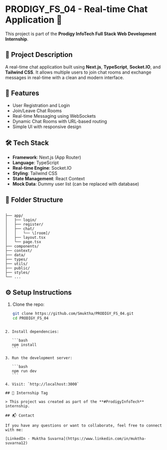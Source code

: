 # PRODIGY_FS_04 - Real-time Chat Application 💬

This project is part of the **Prodigy InfoTech Full Stack Web Development Internship**.

## 🔧 Project Description

A real-time chat application built using **Next.js**, **TypeScript**, **Socket.IO**, and **Tailwind CSS**. It allows multiple users to join chat rooms and exchange messages in real-time with a clean and modern interface.

## 🚀 Features

- User Registration and Login
- Join/Leave Chat Rooms
- Real-time Messaging using WebSockets
- Dynamic Chat Rooms with URL-based routing
- Simple UI with responsive design

## 🛠️ Tech Stack

- **Framework**: Next.js (App Router)
- **Language**: TypeScript
- **Real-time Engine**: Socket.IO
- **Styling**: Tailwind CSS
- **State Management**: React Context
- **Mock Data**: Dummy user list (can be replaced with database)


## 📁 Folder Structure

```

├── app/
│   ├── login/
│   ├── register/
│   ├── chat/
│   │   └── \[room]/
│   ├── layout.tsx
│   └── page.tsx
├── components/
├── context/
├── data/
├── types/
├── utils/
├── public/
├── styles/
└── ...

````

## ⚙️ Setup Instructions

1. Clone the repo:
   ```bash
   git clone https://github.com/Smuktha/PRODIGY_FS_04.git
   cd PRODIGY_FS_04
````

2. Install dependencies:

   ```bash
   npm install
   ```

3. Run the development server:

   ```bash
   npm run dev
   ```

4. Visit: `http://localhost:3000`

## 📌 Internship Tag

> This project was created as part of the **#ProdigyInfoTech** internship.

## 📬 Contact

If you have any questions or want to collaborate, feel free to connect with me:

[LinkedIn - Muktha Suvarna](https://www.linkedin.com/in/muktha-suvarna12)

